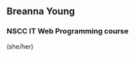 ## Breanna Young
### NSCC IT Web Programming course
(she/her)

<!---
W0459556/W0459556 is a ✨ special ✨ repository because its `README.md` (this file) appears on your GitHub profile.
You can click the Preview link to take a look at your changes.
--->
